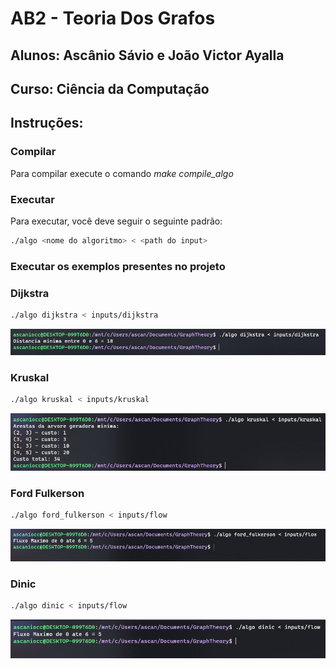 # AB2 - Teoria Dos Grafos

## Alunos: Ascânio Sávio e João Victor Ayalla
## Curso: Ciência da Computação


## Instruções:

### Compilar
Para compilar execute o comando *make compile_algo*

### Executar
Para executar, você deve seguir o seguinte padrão:

```sh
./algo <nome do algoritmo> < <path do input>
```

### Executar os exemplos presentes no projeto

### Dijkstra

```sh
./algo dijkstra < inputs/dijkstra
```

![GitHub Logo](https://github.com/jonh14lk/GraphTheory/blob/main/Images/djikstra.PNG)

### Kruskal

```sh
./algo kruskal < inputs/kruskal
```
![GitHub Logo](https://github.com/jonh14lk/GraphTheory/blob/main/Images/kruskal.PNG)

### Ford Fulkerson

```sh
./algo ford_fulkerson < inputs/flow
```
![GitHub Logo](https://github.com/jonh14lk/GraphTheory/blob/main/Images/ford_fulkerson.PNG)

### Dinic

```sh
./algo dinic < inputs/flow
```
![GitHub Logo](https://github.com/jonh14lk/GraphTheory/blob/main/Images/dinic.PNG)


